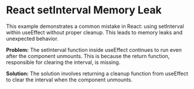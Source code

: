# React setInterval Memory Leak
This example demonstrates a common mistake in React: using setInterval within useEffect without proper cleanup. This leads to memory leaks and unexpected behavior.

**Problem:**
The setInterval function inside useEffect continues to run even after the component unmounts. This is because the return function, responsible for clearing the interval, is missing.

**Solution:**
The solution involves returning a cleanup function from useEffect to clear the interval when the component unmounts.
